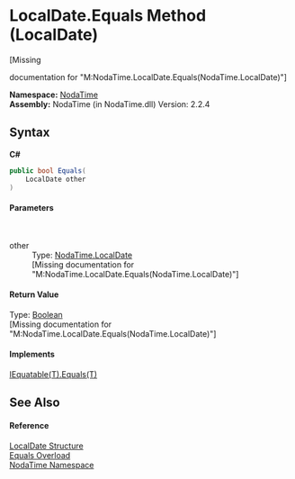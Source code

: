 # LocalDate.Equals Method (LocalDate)
 

\[Missing <summary> documentation for "M:NodaTime.LocalDate.Equals(NodaTime.LocalDate)"\]

**Namespace:**&nbsp;<a href="N_NodaTime">NodaTime</a><br />**Assembly:**&nbsp;NodaTime (in NodaTime.dll) Version: 2.2.4

## Syntax

**C#**<br />
``` C#
public bool Equals(
	LocalDate other
)
```


#### Parameters
&nbsp;<dl><dt>other</dt><dd>Type: <a href="T_NodaTime_LocalDate">NodaTime.LocalDate</a><br />\[Missing <param name="other"/> documentation for "M:NodaTime.LocalDate.Equals(NodaTime.LocalDate)"\]</dd></dl>

#### Return Value
Type: <a href="http://msdn2.microsoft.com/en-us/library/a28wyd50" target="_blank">Boolean</a><br />\[Missing <returns> documentation for "M:NodaTime.LocalDate.Equals(NodaTime.LocalDate)"\]

#### Implements
<a href="http://msdn2.microsoft.com/en-us/library/ms131190" target="_blank">IEquatable(T).Equals(T)</a><br />

## See Also


#### Reference
<a href="T_NodaTime_LocalDate">LocalDate Structure</a><br /><a href="Overload_NodaTime_LocalDate_Equals">Equals Overload</a><br /><a href="N_NodaTime">NodaTime Namespace</a><br />